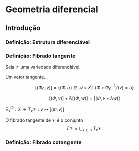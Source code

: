 # Geometria diferencial

## Introdução

### Definição: Estrutura diferenciável

### Definição: Fibrado tangente

Seja $\mathcal V$ uma variedade diferenciável.

Um vetor tangente...

$$
[(\Phi_0, v)] = \left\{(\Phi, u)\in\mathcal A\times X~\vert~(\Phi\circ\Phi_0^{-1})'(v) = u\right\}
$$

$$
[(\Phi, v)] + \lambda [(\Phi, w)] = [(\Phi, v + \lambda w)]
$$

$\Xi^{\Phi}_x:X\rightarrow T_x\mathcal V:v\mapsto [(\Phi, v)]$

O fibrado tangente de $\mathcal V$ é o conjunto
$$
T\mathcal V = \bigcup_{x\in\mathcal V} T_x\mathcal V.
$$

### Definição: Fibrado cotangente
